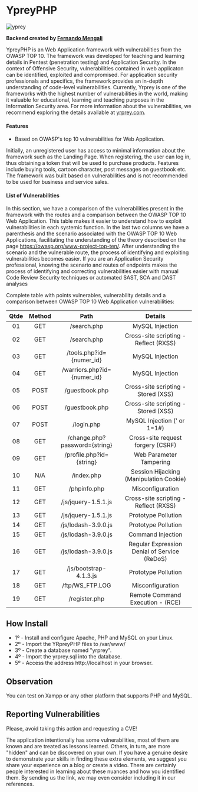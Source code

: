 # YpreyPHP

![yprey](https://i.imgur.com/zHoDJG9_d.webp?maxwidth=760&fidelity=grand)

**Backend created by [Fernando Mengali](https://www.linkedin.com/in/fernando-mengali-273504142/)**

YpreyPHP is an Web Application framework with vulnerabilities from the OWASP TOP 10. The framework was developed for teaching and learning details in Pentest (penetration testing) and Application Security. In the context of Offensive Security, vulnerabilities contained in web applicaton can be identified, exploited and compromised. For application security professionals and specifics, the framework provides an in-depth understanding of code-level vulnerabilities. Currently, Yrprey is one of the frameworks with the highest number of vulnerabilities in the world, making it valuable for educational, learning and teaching purposes in the Information Security area. For more information about the vulnerabilities, we recommend exploring the details available at [yrprey.com](https://yrprey.com).

#### Features
 - Based on OWASP's top 10 vulnerabilities for Web Application.

Initially, an unregistered user has access to minimal information about the framework such as the Landing Page. When registering, the user can log in, thus obtaining a token that will be used to purchase products. Features include buying tools, cartoon character, post messages on guestbook etc. The framework was built based on vulnerabilities and is not recommended to be used for business and service sales.

#### List of Vulnerabilities

In this section, we have a comparison of the vulnerabilities present in the framework with the routes and a comparison between the OWASP TOP 10 Web Application.
This table makes it easier to understand how to exploit vulnerabilities in each systemic function.
In the last two columns we have a parenthesis and the scenario associated with the OWASP TOP 10 Web Applications, facilitating the understanding of the theory described on the page https://owasp.org/www-project-top-ten/.
After understanding the scenario and the vulnerable route, the process of identifying and exploiting vulnerabilities becomes easier. If you are an Application Security professional, knowing the scenario and routes of endpoints makes the process of identifying and correcting vulnerabilities easier with manual Code Review Security techniques or automated SAST, SCA and DAST analyses

Complete table with points vulnerables, vulnerability details and a comparison between OWASP TOP 10 Web Application vulnerabilities:

| **Qtde**  | **Method**|            **Path**            |             **Details**                      |
|:---------:|:---------:|:------------------------------:|:--------------------------------------------:|
|    01     |    GET    |  /search.php                   |            MySQL Injection                   |
|    02     |    GET    |  /search.php                   |  Cross-site scripting - Reflect (RXSS)       |
|    03     |    GET    |  /tools.php?id={numer_id}      |            MySQL Injection                   |
|    04     |    GET    |  /warriors.php?id={numer_id}   |            MySQL Injection                   |
|    05     |    POST   |  /guestbook.php                |    Cross-site scripting - Stored (XSS)       |
|    06     |    POST   |  /guestbook.php                |    Cross-site scripting - Stored (XSS)       |
|    07     |    POST   |  /login.php                    |          MySQL Injection (' or 1=1#)         |
|    08     |    GET    |  /change.php?password={string} |      Cross-site request forgery (CSRF)       |
|    09     |    GET    |  /profile.php?id={string}      |           Web Parameter Tampering            |
|    10     |    N/A    |  /index.php                    |  Session Hijacking (Manipulation Cookie)     |
|    11     |    GET    |  /phpinfo.php                  |            Misconfiguration                  |
|    12     |    GET    |  /js/jquery-1.5.1.js           |  Cross-site scripting - Reflect (RXSS)       |
|    13     |    GET    |  /js/jquery-1.5.1.js           |           Prototype Pollution                |
|    14     |    GET    |  /js/lodash-3.9.0.js           |           Prototype Pollution                |
|    15     |    GET    |  /js/lodash-3.9.0.js           |            Command Injection                 |
|    16     |    GET    |  /js/lodash-3.9.0.js           | Regular Expression Denial of Service (ReDoS) |
|    17     |    GET    |  /js/bootstrap-4.1.3.js        |           Prototype Pollution                |
|    18     |    GET    |  /ftp/WS_FTP.LOG               |            Misconfiguration                  |
|    19     |    GET    |  /register.php                 |      Remote Command Execution - (RCE)        |

## How Install

- 1º - Install and configure Apache, PHP and MySQL on your Linux.
- 2º - Import the YRpreyPHP files to /var/www/
- 3º - Create a database named "yrprey".
- 4º - Import the yrprey.sql into the database.
- 5º - Access the address http://localhost in your browser.

## Observation
You can test on Xampp or any other platform that supports PHP and MySQL.

## Reporting Vulnerabilities

Please, avoid taking this action and requesting a CVE!

The application intentionally has some vulnerabilities, most of them are known and are treated as lessons learned. Others, in turn, are more "hidden" and can be discovered on your own. If you have a genuine desire to demonstrate your skills in finding these extra elements, we suggest you share your experience on a blog or create a video. There are certainly people interested in learning about these nuances and how you identified them. By sending us the link, we may even consider including it in our references.
